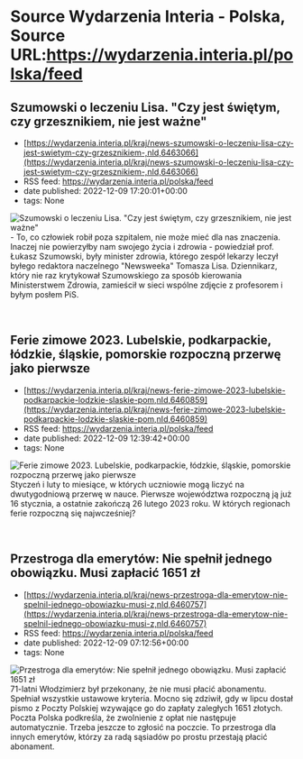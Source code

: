 # Source Wydarzenia Interia - Polska, Source URL:https://wydarzenia.interia.pl/polska/feed

## Szumowski o leczeniu Lisa. "Czy jest świętym, czy grzesznikiem, nie jest ważne"
 - [https://wydarzenia.interia.pl/kraj/news-szumowski-o-leczeniu-lisa-czy-jest-swietym-czy-grzesznikiem-,nId,6463066](https://wydarzenia.interia.pl/kraj/news-szumowski-o-leczeniu-lisa-czy-jest-swietym-czy-grzesznikiem-,nId,6463066)
 - RSS feed: https://wydarzenia.interia.pl/polska/feed
 - date published: 2022-12-09 17:20:01+00:00
 - tags: None

<p><a href="https://wydarzenia.interia.pl/kraj/news-szumowski-o-leczeniu-lisa-czy-jest-swietym-czy-grzesznikiem-,nId,6463066"><img align="left" alt="Szumowski o leczeniu Lisa. &quot;Czy jest świętym, czy grzesznikiem, nie jest ważne&quot;" src="https://i.iplsc.com/szumowski-o-leczeniu-lisa-czy-jest-swietym-czy-grzesznikiem/000GGSEF87EFYKVT-C321.jpg" /></a>- To, co człowiek robił poza szpitalem, nie może mieć dla nas znaczenia. Inaczej nie powierzyłby nam swojego życia i zdrowia - powiedział prof. Łukasz Szumowski, były minister zdrowia, którego zespół lekarzy leczył byłego redaktora naczelnego &quot;Newsweeka&quot; Tomasza Lisa. Dziennikarz, który nie raz krytykował Szumowskiego za sposób kierowania Ministerstwem Zdrowia, zamieścił w sieci wspólne zdjęcie z profesorem i byłym posłem PiS.</p><br clear="all" />

## Ferie zimowe 2023. Lubelskie, podkarpackie, łódzkie, śląskie, pomorskie rozpoczną przerwę jako pierwsze
 - [https://wydarzenia.interia.pl/kraj/news-ferie-zimowe-2023-lubelskie-podkarpackie-lodzkie-slaskie-pom,nId,6460859](https://wydarzenia.interia.pl/kraj/news-ferie-zimowe-2023-lubelskie-podkarpackie-lodzkie-slaskie-pom,nId,6460859)
 - RSS feed: https://wydarzenia.interia.pl/polska/feed
 - date published: 2022-12-09 12:39:42+00:00
 - tags: None

<p><a href="https://wydarzenia.interia.pl/kraj/news-ferie-zimowe-2023-lubelskie-podkarpackie-lodzkie-slaskie-pom,nId,6460859"><img align="left" alt="Ferie zimowe 2023. Lubelskie, podkarpackie, łódzkie, śląskie, pomorskie rozpoczną przerwę jako pierwsze" src="https://i.iplsc.com/ferie-zimowe-2023-lubelskie-podkarpackie-lodzkie-slaskie-pom/000GGLSTGKK4V4XE-C321.jpg" /></a>Styczeń i luty to miesiące, w których uczniowie mogą liczyć na dwutygodniową przerwę w nauce. Pierwsze województwa rozpoczną ją już 16 stycznia, a ostatnie zakończą 26 lutego 2023 roku. W których regionach ferie rozpoczną się najwcześniej?</p><br clear="all" />

## Przestroga dla emerytów: Nie spełnił jednego obowiązku. Musi zapłacić 1651 zł
 - [https://wydarzenia.interia.pl/kraj/news-przestroga-dla-emerytow-nie-spelnil-jednego-obowiazku-musi-z,nId,6460757](https://wydarzenia.interia.pl/kraj/news-przestroga-dla-emerytow-nie-spelnil-jednego-obowiazku-musi-z,nId,6460757)
 - RSS feed: https://wydarzenia.interia.pl/polska/feed
 - date published: 2022-12-09 07:12:56+00:00
 - tags: None

<p><a href="https://wydarzenia.interia.pl/kraj/news-przestroga-dla-emerytow-nie-spelnil-jednego-obowiazku-musi-z,nId,6460757"><img align="left" alt="Przestroga dla emerytów: Nie spełnił jednego obowiązku. Musi zapłacić 1651 zł" src="https://i.iplsc.com/przestroga-dla-emerytow-nie-spelnil-jednego-obowiazku-musi-z/000GGLBBIYAKX1DS-C321.jpg" /></a>71-latni Włodzimierz był przekonany, że nie musi płacić abonamentu. Spełniał wszystkie ustawowe kryteria. Mocno się zdziwił, gdy w lipcu dostał pismo z Poczty Polskiej wzywające go do zapłaty zaległych 1651 złotych. Poczta Polska podkreśla, że zwolnienie z opłat nie następuje automatycznie. Trzeba jeszcze to zgłosić na poczcie. To przestroga dla innych emerytów, którzy za radą sąsiadów po prostu przestają płacić abonament.</p><br clear="all" />
